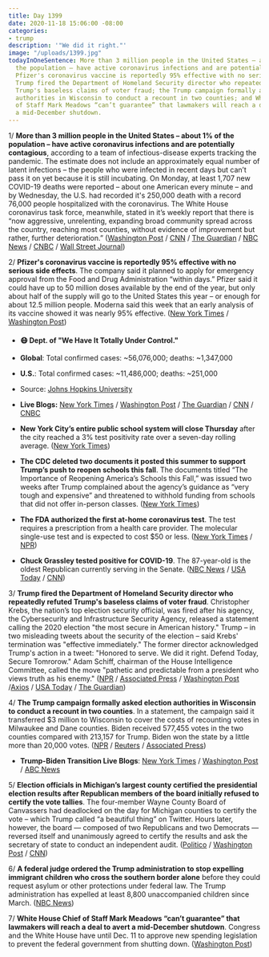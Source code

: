 ```yaml
---
title: Day 1399
date: 2020-11-18 15:06:00 -08:00
categories:
- trump
description: '"We did it right."'
image: "/uploads/1399.jpg"
todayInOneSentence: More than 3 million people in the United States – about 1% of
  the population – have active coronavirus infections and are potentially contagious;
  Pfizer's coronavirus vaccine is reportedly 95% effective with no serious side effects;
  Trump fired the Department of Homeland Security director who repeatedly refuted
  Trump's baseless claims of voter fraud; the Trump campaign formally asked election
  authorities in Wisconsin to conduct a recount in two counties; and White House Chief
  of Staff Mark Meadows “can’t guarantee” that lawmakers will reach a deal to avert
  a mid-December shutdown.
---
```


1/ **More than 3 million people in the United States – about 1% of the population – have active coronavirus infections and are potentially contagious**, according to a team of infectious-disease experts tracking the pandemic. The estimate does not include an approximately equal number of latent infections – the people who were infected in recent days but can’t pass it on yet because it is still incubating. On Monday, at least 1,707 new COVID-19 deaths were reported – about one American every minute – and by Wednesday, the U.S. had recorded it's 250,000 death with a record 76,000 people hospitalized with the coronavirus. The White House coronavirus task force, meanwhile, stated in it’s weekly report that there is “now aggressive, unrelenting, expanding broad community spread across the country, reaching most counties, without evidence of improvement but rather, further deterioration.” ([Washington Post](https://www.washingtonpost.com/health/covid-3-milliion-plus-infected/2020/11/18/d9f079a8-2849-11eb-8fa2-06e7cbb145c0_story.html) / [CNN](https://www.cnn.com/2020/11/18/health/us-coronavirus-wednesday/index.html) / [The Guardian](https://www.theguardian.com/us-news/2020/nov/18/us-coronavirus-deaths-latest-toll-white-house-taskforce-report) / [NBC News](https://www.nbcnews.com/news/us-news/u-s-surpasses-250-000-coronavirus-deaths-virus-mortality-rate-n1248109) / [CNBC](https://www.cnbc.com/2020/11/17/internal-white-house-report-warns-of-aggressive-unrelenting-covid-19-spread.html) / [Wall Street Journal](https://www.wsj.com/livecoverage/covid-2020-11-18?mod=breakingnews))

2/ **Pfizer's coronavirus vaccine is reportedly 95% effective with no serious side effects**. The company said it planned to apply for emergency approval from the Food and Drug Administration “within days.” Pfizer said it could have up to 50 million doses available by the end of the year, but only about half of the supply will go to the United States this year – or enough for about 12.5 million people. Moderna said this week that an early analysis of its vaccine showed it was nearly 95% effective. ([New York Times](https://www.nytimes.com/2020/11/18/health/pfizer-covid-vaccine.html) / [Washington Post](https://www.washingtonpost.com/health/2020/11/18/pfizer-covid-vaccine/))

* #### 😷 Dept. of "We Have It Totally Under Control."

* **Global**: Total confirmed cases: \~56,076,000; deaths: \~1,347,000

* **U.S.**: Total confirmed cases: \~11,486,000; deaths: \~251,000

* Source: [Johns Hopkins University](https://coronavirus.jhu.edu/map.html)

* **Live Blogs:** [New York Times](https://www.nytimes.com/live/2020/11/18/world/covid-19-coronavirus) / [Washington Post](https://www.washingtonpost.com/nation/2020/11/18/coronavirus-covid-live-updates-us/) / [The Guardian](https://www.theguardian.com/us-news/live/2020/nov/18/us-election-donald-trump-joe-biden-chris-krebs-coronavirus-covid-19-live-updates) / [CNN](https://www.cnn.com/2020/11/18/health/pfizer-coronavirus-vaccine-safety/index.html) / [CNBC](https://www.cnbc.com/2020/11/18/coronavirus-live-updates.html)

* **New York City’s entire public school system will close Thursday** after the city reached a 3% test positivity rate over a seven-day rolling average. ([New York Times](https://www.nytimes.com/2020/11/18/nyregion/nyc-schools-covid.html))

* **The CDC deleted two documents it posted this summer to support Trump’s push to reopen schools this fall**. The documents titled “The Importance of Reopening America’s Schools this Fall,” was issued two weeks after Trump complained about the agency’s guidance as “very tough and expensive” and threatened to withhold funding from schools that did not offer in-person classes. ([New York Times](https://www.nytimes.com/live/2020/11/18/world/covid-19-coronavirus/the-cdc-has-withdrawn-its-most-contentious-school-reopening-document))

* **The FDA authorized the first at-home coronavirus test**. The test requires a prescription from a health care provider. The molecular single-use test and is expected to cost $50 or less. ([New York Times](https://www.nytimes.com/live/2020/11/18/world/covid-19-coronavirus/the-fda-authorizes-the-first-at-home-coronavirus-test) / [NPR](https://www.npr.org/sections/coronavirus-live-updates/2020/11/17/936055284/fda-approves-first-at-home-coronavirus-test))

* **Chuck Grassley tested positive for COVID-19**. The 87-year-old is the oldest Republican currently serving in the Senate. ([NBC News](https://www.nbcnews.com/politics/politics-news/chuck-grassley-second-oldest-senator-tests-positive-covid-19-n1248059) / [USA Today](https://www.usatoday.com/story/news/politics/2020/11/17/chuck-grassley-oldest-senate-republican-tests-positive-for-coronavirus/6333792002/) / [CNN](https://www.cnn.com/2020/11/17/politics/chuck-grassley-covid-19-senate-congress/index.html))

3/ **Trump fired the Department of Homeland Security director who repeatedly refuted Trump's baseless claims of voter fraud**. Christopher Krebs, the nation’s top election security official, was fired after his agency, the Cybersecurity and Infrastructure Security Agency, released a statement calling the 2020 election "the most secure in American history." Trump – in two misleading tweets about the security of the election – said Krebs' termination was "effective immediately." The former director acknowledged Trump's action in a tweet: "Honored to serve. We did it right. Defend Today, Secure Tomrorow." Adam Schiff, chairman of the House Intelligence Committee, called the move "pathetic and predictable from a president who views truth as his enemy." ([NPR](https://www.npr.org/2020/11/17/936003057/cisa-director-chris-krebs-fired-after-trying-to-correct-voter-fraud-disinformati) / [Associated Press](https://apnews.com/article/donald-trump-fires-christopher-krebs-dhs-5e63923e0c11c9155eb5af2362d78548) / [Washington Post](https://www.washingtonpost.com/national-security/trump-fires-dhs-election-official/2020/11/17/97d3fa5c-251c-11eb-952e-0c475972cfc0_story.html) /[Axios](https://www.axios.com/trump-fires-cybersecurity-christopher-krebs-fa03f026-1acb-4669-8e76-38f13307f7bd.html) / [USA Today](https://www.usatoday.com/story/news/politics/2020/11/17/trump-ousts-homeland-security-chris-krebs-called-election-secure/6276676002/) / [The Guardian](https://www.theguardian.com/us-news/2020/nov/18/trump-chris-krebs-firing-joe-biden-victory-recounts))

4/ **The Trump campaign formally asked election authorities in Wisconsin to conduct a recount in two counties**. In a statement, the campaign said it transferred $3 million to Wisconsin to cover the costs of recounting votes in Milwaukee and Dane counties. Biden received 577,455 votes in the two counties compared with 213,157 for Trump. Biden won the state by a little more than 20,000 votes. ([NPR](https://www.npr.org/sections/live-updates-2020-election-results/2020/11/18/936196364/trump-campaign-to-file-for-partial-recount-in-wisconsin) / [Reuters](https://www.reuters.com/article/us-usa-election-wisconsin-idUSKBN27Y2CH) / [Associated Press](https://apnews.com/article/trump-wisconsin-deadline-vote-recount-1348ed4b4691fa28bd3102c4f97599c1))

* **Trump-Biden Transition Live Blogs**: [New York Times](https://www.nytimes.com/live/2020/11/18/us/joe-biden-trump-updates) / [Washington Post](https://www.washingtonpost.com/elections/2020/11/18/joe-biden-trump-transition-live-updates/) / [ABC News](https://abcnews.go.com/Politics/live-updates/2020-election-vote-ballot-count-results/?id=74222753)

5/ **Election officials in Michigan’s largest county certified the presidential election results after Republican members of the board initially refused to certify the vote tallies**. The four-member Wayne County Board of Canvassers had deadlocked on the day for Michigan counties to certify the vote – which Trump called “a beautiful thing” on Twitter. Hours later, however, the board — composed of two Republicans and two Democrats — reversed itself and unanimously agreed to certify the results and ask the secretary of state to conduct an independent audit. ([Politico](https://www.politico.com/news/2020/11/17/wayne-county-michigan-election-certification-437181) / [Washington Post](https://www.washingtonpost.com/politics/trump-election-challenges/2020/11/17/ea741372-28f6-11eb-8fa2-06e7cbb145c0_story.html) / [CNN](https://www.cnn.com/2020/11/17/politics/michigan-detroit-election-results/index.html))

6/ **A federal judge ordered the Trump administration to stop expelling immigrant children who cross the southern border alone** before they could request asylum or other protections under federal law. The Trump administration has expelled at least 8,800 unaccompanied children since March. ([NBC News](https://www.nbcnews.com/news/latino/judge-orders-trump-admin-stop-expelling-children-who-cross-border-n1248146))

7/ **White House Chief of Staff Mark Meadows “can’t guarantee” that lawmakers will reach a deal to avert a mid-December shutdown**. Congress and the White House have until Dec. 11 to approve new spending legislation to prevent the federal government from shutting down. ([Washington Post](https://www.washingtonpost.com/us-policy/2020/11/18/white-house-congress-shutdown-december/))